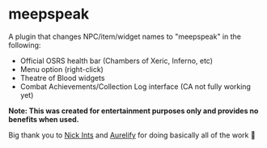 # meepspeak
A plugin that changes NPC/item/widget names to "meepspeak" in the following:

- Official OSRS health bar (Chambers of Xeric, Inferno, etc)
- Menu option (right-click)
- Theatre of Blood widgets
- Combat Achievements/Collection Log interface (CA not fully working yet)

**Note: This was created for entertainment purposes only and provides no benefits when used.**

Big thank you to [Nick Ints](https://github.com/InfernoStats) and [Aurelify](https://github.com/tdb48) for doing basically all of the work 🙂
